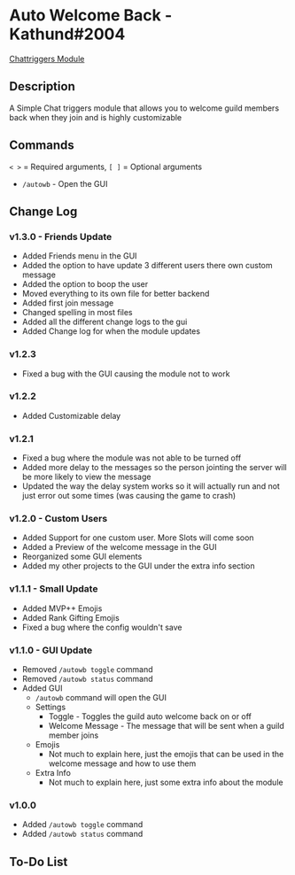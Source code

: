 # Auto Welcome Back - Kathund#2004

[Chattriggers Module](https://www.chattriggers.com/modules/v/AutoWelcomeBack)

## Description

A Simple Chat triggers module that allows you to welcome guild members back when they join and is highly customizable

## Commands

`< >` = Required arguments, `[ ]` = Optional arguments

- `/autowb` - Open the GUI

## Change Log

### v1.3.0 - Friends Update

- Added Friends menu in the GUI
- Added the option to have update 3 different users there own custom message
- Added the option to boop the user
- Moved everything to its own file for better backend
- Added first join message
- Changed spelling in most files
- Added all the different change logs to the gui
- Added Change log for when the module updates

### v1.2.3

- Fixed a bug with the GUI causing the module not to work

### v1.2.2

- Added Customizable delay

### v1.2.1

- Fixed a bug where the module was not able to be turned off
- Added more delay to the messages so the person jointing the server will be more likely to view the message
- Updated the way the delay system works so it will actually run and not just error out some times (was causing the game to crash)

### v1.2.0 - Custom Users

- Added Support for one custom user. More Slots will come soon
- Added a Preview of the welcome message in the GUI
- Reorganized some GUI elements
- Added my other projects to the GUI under the extra info section

### v1.1.1 - Small Update

- Added MVP++ Emojis
- Added Rank Gifting Emojis
- Fixed a bug where the config wouldn't save

### v1.1.0 - GUI Update

- Removed `/autowb toggle` command
- Removed `/autowb status` command
- Added GUI
  - `/autowb` command will open the GUI
  - Settings
    - Toggle - Toggles the guild auto welcome back on or off
    - Welcome Message - The message that will be sent when a guild member joins
  - Emojis
    - Not much to explain here, just the emojis that can be used in the welcome message and how to use them
  - Extra Info
    - Not much to explain here, just some extra info about the module

### v1.0.0

- Added `/autowb toggle` command
- Added `/autowb status` command

## To-Do List
